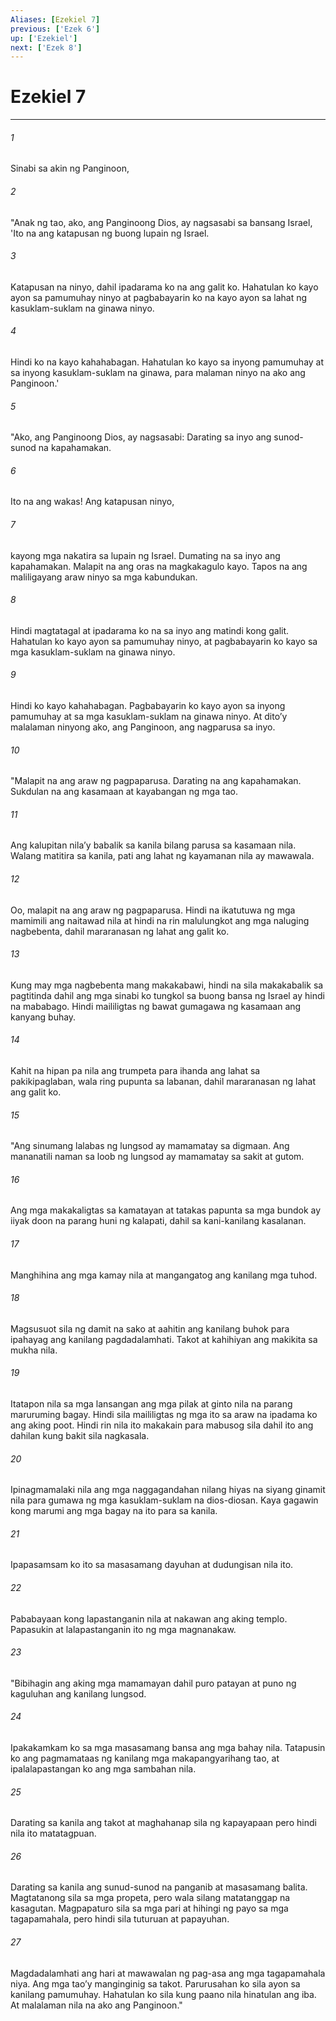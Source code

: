 ```yaml
---
Aliases: [Ezekiel 7]
previous: ['Ezek 6']
up: ['Ezekiel']
next: ['Ezek 8']
---
```

# Ezekiel 7

***

###### 1
Sinabi sa akin ng Panginoon, 

###### 2
"Anak ng tao, ako, ang Panginoong Dios, ay nagsasabi sa bansang Israel, 'Ito na ang katapusan ng buong lupain ng Israel. 

###### 3
Katapusan na ninyo, dahil ipadarama ko na ang galit ko. Hahatulan ko kayo ayon sa pamumuhay ninyo at pagbabayarin ko na kayo ayon sa lahat ng kasuklam-suklam na ginawa ninyo. 

###### 4
Hindi ko na kayo kahahabagan. Hahatulan ko kayo sa inyong pamumuhay at sa inyong kasuklam-suklam na ginawa, para malaman ninyo na ako ang Panginoon.' 

###### 5
"Ako, ang Panginoong Dios, ay nagsasabi: Darating sa inyo ang sunod-sunod na kapahamakan. 

###### 6
Ito na ang wakas! Ang katapusan ninyo, 

###### 7
kayong mga nakatira sa lupain ng Israel. Dumating na sa inyo ang kapahamakan. Malapit na ang oras na magkakagulo kayo. Tapos na ang maliligayang araw ninyo sa mga kabundukan. 

###### 8
Hindi magtatagal at ipadarama ko na sa inyo ang matindi kong galit. Hahatulan ko kayo ayon sa pamumuhay ninyo, at pagbabayarin ko kayo sa mga kasuklam-suklam na ginawa ninyo. 

###### 9
Hindi ko kayo kahahabagan. Pagbabayarin ko kayo ayon sa inyong pamumuhay at sa mga kasuklam-suklam na ginawa ninyo. At ditoʼy malalaman ninyong ako, ang Panginoon, ang nagparusa sa inyo. 

###### 10
"Malapit na ang araw ng pagpaparusa. Darating na ang kapahamakan. Sukdulan na ang kasamaan at kayabangan ng mga tao. 

###### 11
Ang kalupitan nilaʼy babalik sa kanila bilang parusa sa kasamaan nila. Walang matitira sa kanila, pati ang lahat ng kayamanan nila ay mawawala. 

###### 12
Oo, malapit na ang araw ng pagpaparusa. Hindi na ikatutuwa ng mga mamimili ang naitawad nila at hindi na rin malulungkot ang mga naluging nagbebenta, dahil mararanasan ng lahat ang galit ko. 

###### 13
Kung may mga nagbebenta mang makakabawi, hindi na sila makakabalik sa pagtitinda dahil ang mga sinabi ko tungkol sa buong bansa ng Israel ay hindi na mababago. Hindi maililigtas ng bawat gumagawa ng kasamaan ang kanyang buhay. 

###### 14
Kahit na hipan pa nila ang trumpeta para ihanda ang lahat sa pakikipaglaban, wala ring pupunta sa labanan, dahil mararanasan ng lahat ang galit ko. 

###### 15
"Ang sinumang lalabas ng lungsod ay mamamatay sa digmaan. Ang mananatili naman sa loob ng lungsod ay mamamatay sa sakit at gutom. 

###### 16
Ang mga makakaligtas sa kamatayan at tatakas papunta sa mga bundok ay iiyak doon na parang huni ng kalapati, dahil sa kani-kanilang kasalanan. 

###### 17
Manghihina ang mga kamay nila at mangangatog ang kanilang mga tuhod. 

###### 18
Magsusuot sila ng damit na sako at aahitin ang kanilang buhok para ipahayag ang kanilang pagdadalamhati. Takot at kahihiyan ang makikita sa mukha nila. 

###### 19
Itatapon nila sa mga lansangan ang mga pilak at ginto nila na parang maruruming bagay. Hindi sila maililigtas ng mga ito sa araw na ipadama ko ang aking poot. Hindi rin nila ito makakain para mabusog sila dahil ito ang dahilan kung bakit sila nagkasala. 

###### 20
Ipinagmamalaki nila ang mga naggagandahan nilang hiyas na siyang ginamit nila para gumawa ng mga kasuklam-suklam na dios-diosan. Kaya gagawin kong marumi ang mga bagay na ito para sa kanila. 

###### 21
Ipapasamsam ko ito sa masasamang dayuhan at dudungisan nila ito. 

###### 22
Pababayaan kong lapastanganin nila at nakawan ang aking templo. Papasukin at lalapastanganin ito ng mga magnanakaw. 

###### 23
"Bibihagin ang aking mga mamamayan dahil puro patayan at puno ng kaguluhan ang kanilang lungsod. 

###### 24
Ipakakamkam ko sa mga masasamang bansa ang mga bahay nila. Tatapusin ko ang pagmamataas ng kanilang mga makapangyarihang tao, at ipalalapastangan ko ang mga sambahan nila. 

###### 25
Darating sa kanila ang takot at maghahanap sila ng kapayapaan pero hindi nila ito matatagpuan. 

###### 26
Darating sa kanila ang sunud-sunod na panganib at masasamang balita. Magtatanong sila sa mga propeta, pero wala silang matatanggap na kasagutan. Magpapaturo sila sa mga pari at hihingi ng payo sa mga tagapamahala, pero hindi sila tuturuan at papayuhan. 

###### 27
Magdadalamhati ang hari at mawawalan ng pag-asa ang mga tagapamahala niya. Ang mga taoʼy manginginig sa takot. Parurusahan ko sila ayon sa kanilang pamumuhay. Hahatulan ko sila kung paano nila hinatulan ang iba. At malalaman nila na ako ang Panginoon."
